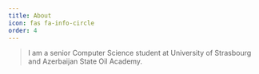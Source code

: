 ```yaml
---
title: About
icon: fas fa-info-circle
order: 4
---
```



> I am a senior Computer Science student at University of Strasbourg and Azerbaijan State Oil Academy. 
